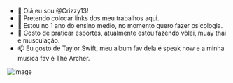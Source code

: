 - 👋 Olá,eu sou @Crizzy13!
- 👀 Pretendo colocar links dos meu trabalhos aqui.
- 🌱 Estou no 1 ano do ensino medio, no momento quero fazer psicologia.
- 💞️ Gosto de praticar esportes, atualmente estou fazendo vôlei, muay thai e musculação.
- 📫 Eu gosto de Taylor Swift, meu album fav dela é speak now e a minha musica fav é The Archer.


![image](https://github.com/Crizzy13/Crizzy13/assets/142502624/acffd526-8770-4e53-91ae-02c1cb5263d0)
